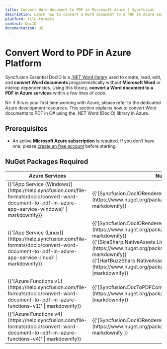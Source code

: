 ```yaml
---
title: Convert Word document to PDF in Microsoft Azure | Syncfusion
description: Learn how to convert a Word document to a PDF in Azure services using Syncfusion .NET Word (DocIO) library in C#.
platform: file-formats
control: DocIO
documentation: UG
---
```


# Convert Word to PDF in Azure Platform 

Syncfusion Essential DocIO is a [.NET Word library](https://www.syncfusion.com/document-processing/word-framework/net/word-library) used to create, read, edit, and **convert Word documents** programmatically without **Microsoft Word** or interop dependencies. Using this library, **convert a Word document to a PDF in Azure services** within a few lines of code. 

N> If this is your first time working with Azure, please refer to the dedicated Azure development resources. This section explains how to convert Word documents to PDF in C# using the .NET Word (DocIO) library in Azure. 

## Prerequisites 
* An active **Microsoft Azure subscription** is required. If you don’t have one, please [create an free account](https://portal.azure.com/#home) before starting.

## NuGet Packages Required
<table>
<thead>
<tr>
<th>
Azure Services<br/></th><th>
NuGet package name<br/></th></tr></thead>

<tr>
<td>
{{'[App Service (Windows)](https://help.syncfusion.com/file-formats/docio/convert-word-document-to-pdf-in-azure-app-service-windows)' | markdownify}}<br/></td><td>
{{'[Syncfusion.DocIORenderer.Net.Core](https://www.nuget.org/packages/Syncfusion.DocIORenderer.Net.Core)' | markdownify}}</td></tr>
<tr>
<td>
{{'[App Service (Linux)](https://help.syncfusion.com/file-formats/docio/convert-word-document-to-pdf-in-azure-app-service-linux)' | markdownify}}<br/></td><td>
{{'[Syncfusion.DocIORenderer.Net.Core](https://www.nuget.org/packages/Syncfusion.DocIORenderer.Net.Core)' | markdownify}}<br/>
{{'[SkiaSharp.NativeAssets.Linux v2.88.2](https://www.nuget.org/packages/SkiaSharp.NativeAssets.Linux)' | markdownify}}<br/>{{'[HarfBuzzSharp.NativeAssets.Linux v2.8.2.2](https://www.nuget.org/packages/HarfBuzzSharp.NativeAssets.Linux)' |markdownify}} <br/></td></tr>
<tr>
<td>
{{'[Azure Functions v1](https://help.syncfusion.com/file-formats/docio/convert-word-document-to-pdf-in-azure-functions-v1)' | markdownify}} <br/></td><td>
{{'[Syncfusion.DocToPDFConverter.AspNet](https://www.nuget.org/packages/Syncfusion.DocToPDFConverter.AspNet)' |markdownify}} <br/></td></tr>
<tr>
<td>
{{'[Azure Functions v4](https://help.syncfusion.com/file-formats/docio/convert-word-document-to-pdf-in-azure-functions-v4)' | markdownify}} <br/></td><td>
{{'[Syncfusion.DocIORenderer.Net.Core](https://www.nuget.org/packages/Syncfusion.DocIORenderer.Net.Core)' | markdownify }}<br/></td></tr>
</table>
